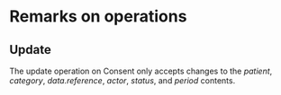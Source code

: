 # Remarks on operations

## Update

The update operation on Consent only accepts changes to the _patient_, _category_, _data.reference_, _actor_, _status_,  and _period_ contents.
